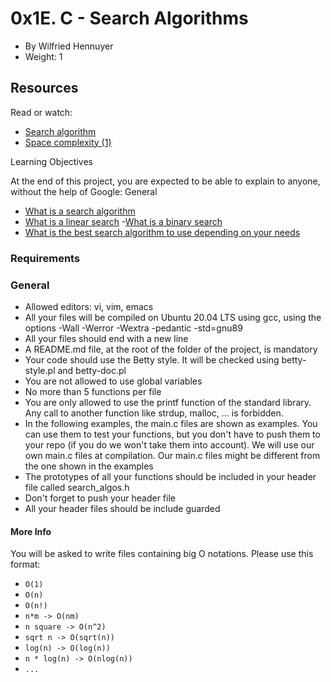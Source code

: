 # 0x1E. C - Search Algorithms

- By Wilfried Hennuyer
- Weight: 1

## Resources

Read or watch:
- [Search algorithm]()
- [Space complexity (1)]()

Learning Objectives

At the end of this project, you are expected to be able to explain to anyone, without the help of Google:
General

- [What is a search algorithm]()
- [What is a linear search]()
-[What is a binary search]()
- [What is the best search algorithm to use depending on your needs]()

### Requirements
### General

- Allowed editors: vi, vim, emacs
- All your files will be compiled on Ubuntu 20.04 LTS using gcc, using the options -Wall -Werror -Wextra -pedantic -std=gnu89
- All your files should end with a new line
- A README.md file, at the root of the folder of the project, is mandatory
- Your code should use the Betty style. It will be checked using betty-style.pl and betty-doc.pl
- You are not allowed to use global variables
- No more than 5 functions per file
- You are only allowed to use the printf function of the standard library. Any call to another function like strdup, malloc, ... is forbidden.
- In the following examples, the main.c files are shown as examples. You can use them to test your functions, but you don't have to push them to your repo (if you do we won't take them into account). We will use our own main.c files at compilation. Our main.c files might be different from the one shown in the examples
- The prototypes of all your functions should be included in your header file called search_algos.h
- Don't forget to push your header file
- All your header files should be include guarded

#### More Info

You will be asked to write files containing big O notations. Please use this format:

- `O(1)`
- `O(n)`
- `O(n!)`
- `n*m -> O(nm)`
- `n square -> O(n^2)`
- `sqrt n -> O(sqrt(n))`
- `log(n) -> O(log(n))`
- `n * log(n) -> O(nlog(n))`
- `...`
